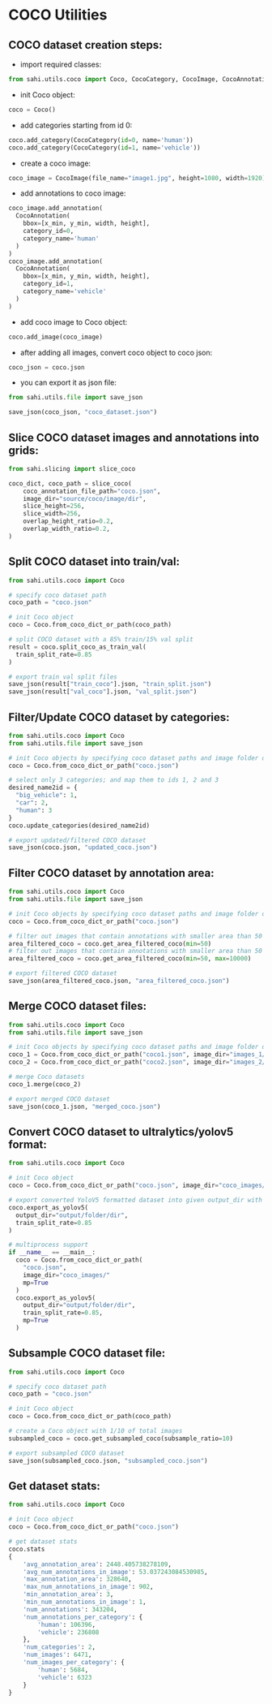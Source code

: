 # COCO Utilities

## COCO dataset creation steps:

- import required classes:

```python
from sahi.utils.coco import Coco, CocoCategory, CocoImage, CocoAnnotation
```

- init Coco object:

```python
coco = Coco()
```

- add categories starting from id 0:

```python
coco.add_category(CocoCategory(id=0, name='human'))
coco.add_category(CocoCategory(id=1, name='vehicle'))
```

- create a coco image:

```python
coco_image = CocoImage(file_name="image1.jpg", height=1080, width=1920)
```

- add annotations to coco image:

```python
coco_image.add_annotation(
  CocoAnnotation(
    bbox=[x_min, y_min, width, height],
    category_id=0,
    category_name='human'
  )
)
coco_image.add_annotation(
  CocoAnnotation(
    bbox=[x_min, y_min, width, height],
    category_id=1,
    category_name='vehicle'
  )
)
```

- add coco image to Coco object:

```python
coco.add_image(coco_image)
```

- after adding all images, convert coco object to coco json:

```python
coco_json = coco.json
```

- you can export it as json file:

```python
from sahi.utils.file import save_json

save_json(coco_json, "coco_dataset.json")
```

## Slice COCO dataset images and annotations into grids:

```python
from sahi.slicing import slice_coco

coco_dict, coco_path = slice_coco(
    coco_annotation_file_path="coco.json",
    image_dir="source/coco/image/dir",
    slice_height=256,
    slice_width=256,
    overlap_height_ratio=0.2,
    overlap_width_ratio=0.2,
)
```

## Split COCO dataset into train/val:

```python
from sahi.utils.coco import Coco

# specify coco dataset path
coco_path = "coco.json"

# init Coco object
coco = Coco.from_coco_dict_or_path(coco_path)

# split COCO dataset with a 85% train/15% val split
result = coco.split_coco_as_train_val(
  train_split_rate=0.85
)

# export train val split files
save_json(result["train_coco"].json, "train_split.json")
save_json(result["val_coco"].json, "val_split.json")
```

## Filter/Update COCO dataset by categories:

```python
from sahi.utils.coco import Coco
from sahi.utils.file import save_json

# init Coco objects by specifying coco dataset paths and image folder directories
coco = Coco.from_coco_dict_or_path("coco.json")

# select only 3 categories; and map them to ids 1, 2 and 3
desired_name2id = {
  "big_vehicle": 1,
  "car": 2,
  "human": 3
}
coco.update_categories(desired_name2id)

# export updated/filtered COCO dataset
save_json(coco.json, "updated_coco.json")
```

## Filter COCO dataset by annotation area:

```python
from sahi.utils.coco import Coco
from sahi.utils.file import save_json

# init Coco objects by specifying coco dataset paths and image folder directories
coco = Coco.from_coco_dict_or_path("coco.json")

# filter out images that contain annotations with smaller area than 50
area_filtered_coco = coco.get_area_filtered_coco(min=50)
# filter out images that contain annotations with smaller area than 50 and larger area than 10000
area_filtered_coco = coco.get_area_filtered_coco(min=50, max=10000)

# export filtered COCO dataset
save_json(area_filtered_coco.json, "area_filtered_coco.json")
```

## Merge COCO dataset files:

```python
from sahi.utils.coco import Coco
from sahi.utils.file import save_json

# init Coco objects by specifying coco dataset paths and image folder directories
coco_1 = Coco.from_coco_dict_or_path("coco1.json", image_dir="images_1/")
coco_2 = Coco.from_coco_dict_or_path("coco2.json", image_dir="images_2/")

# merge Coco datasets
coco_1.merge(coco_2)

# export merged COCO dataset
save_json(coco_1.json, "merged_coco.json")
```

## Convert COCO dataset to ultralytics/yolov5 format:

```python
from sahi.utils.coco import Coco

# init Coco object
coco = Coco.from_coco_dict_or_path("coco.json", image_dir="coco_images/")

# export converted YoloV5 formatted dataset into given output_dir with a 85% train/15% val split
coco.export_as_yolov5(
  output_dir="output/folder/dir",
  train_split_rate=0.85
)

# multiprocess support
if __name__ == __main__:
  coco = Coco.from_coco_dict_or_path(
    "coco.json",
    image_dir="coco_images/"
    mp=True
  )
  coco.export_as_yolov5(
    output_dir="output/folder/dir",
    train_split_rate=0.85,
    mp=True
  )
```

## Subsample COCO dataset file:

```python
from sahi.utils.coco import Coco

# specify coco dataset path
coco_path = "coco.json"

# init Coco object
coco = Coco.from_coco_dict_or_path(coco_path)

# create a Coco object with 1/10 of total images
subsampled_coco = coco.get_subsampled_coco(subsample_ratio=10)

# export subsampled COCO dataset
save_json(subsampled_coco.json, "subsampled_coco.json")
```

## Get dataset stats:

```python
from sahi.utils.coco import Coco

# init Coco object
coco = Coco.from_coco_dict_or_path("coco.json")

# get dataset stats
coco.stats
{
    'avg_annotation_area': 2448.405738278109,
    'avg_num_annotations_in_image': 53.037243084530985,
    'max_annotation_area': 328640,
    'max_num_annotations_in_image': 902,
    'min_annotation_area': 3,
    'min_num_annotations_in_image': 1,
    'num_annotations': 343204,
    'num_annotations_per_category': {
        'human': 106396,
        'vehicle': 236808
    },
    'num_categories': 2,
    'num_images': 6471,
    'num_images_per_category': {
        'human': 5684,
        'vehicle': 6323
    }
}

```
